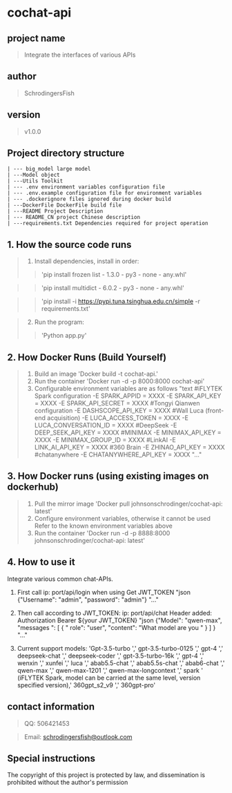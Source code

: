 # cochat-api
## project name
> Integrate the interfaces of various APIs
## author
> SchrodingersFish
## version
> v1.0.0
## Project directory structure
   
    | --- big_model large model
    | ---Model object
    | ---Utils Toolkit
    | --- .env environment variables configuration file
    | --- .env.example configuration file for environment variables
    | --- .dockerignore files ignored during docker build
    | ---DockerFile DockerFile build file
    | ---README Project Description
    | --- README_CN project Chinese description
    | ---requirements.txt Dependencies required for project operation


## 1. How the source code runs
> 1. Install dependencies, install in order:
> > 'pip install frozen list - 1.3.0 - py3 - none - any.whl'


> > 'pip install multidict - 6.0.2 - py3 - none - any.whl'


> > 'pip install -i https://pypi.tuna.tsinghua.edu.cn/simple -r requirements.txt'


> 2. Run the program:
> > 'Python app.py'


## 2. How Docker Runs (Build Yourself)
> 1. Build an image
> 'Docker build -t cochat-api.'
> 2. Run the container
> 'Docker run -d -p 8000:8000 cochat-api'
> 3. Configurable environment variables are as follows
"text
#iFLYTEK Spark configuration
-E SPARK_APPID = XXXX
-E SPARK_API_KEY = XXXX
-E SPARK_API_SECRET = XXXX
#Tongyi Qianwen configuration
-E DASHSCOPE_API_KEY = XXXX
#Wall Luca (front-end acquisition)
-E LUCA_ACCESS_TOKEN = XXXX
-E LUCA_CONVERSATION_ID = XXXX
#DeepSeek
-E DEEP_SEEK_API_KEY = XXXX
#MINIMAX
-E MINIMAX_API_KEY = XXXX
-E MINIMAX_GROUP_ID = XXXX
#LinkAI
-E LINK_AI_API_KEY = XXXX
#360 Brain
-E ZHINAO_API_KEY = XXXX
#chatanywhere
-E CHATANYWHERE_API_KEY = XXXX
"..."


## 3. How Docker runs (using existing images on dockerhub)
> 1. Pull the mirror image
> 'Docker pull johnsonschrodinger/cochat-api: latest'
> 2. Configure environment variables, otherwise it cannot be used
> Refer to the known environment variables above
> 3. Run the container
> 'Docker run -d -p 8888:8000 johnsonschrodinger/cochat-api: latest'


## 4. How to use it
Integrate various common chat-APIs.
1. First call ip: port/api/login when using
Get JWT_TOKEN
"json
{"Username": "admin", "password": "admin"} 
"..."


2. Then call according to JWT_TOKEN: ip: port/api/chat
Header added: Authorization Bearer ${your JWT_TOKEN} 
"json
{"Model": "qwen-max", "messages ": [ { " role": "user", "content": "What model are you " } ] }
"..."


3. Current support models:
'Gpt-3.5-turbo ',' gpt-3.5-turbo-0125 ',' gpt-4 ',' deepseek-chat ',' deepseek-coder ',' gpt-3.5-turbo-16k ',' gpt-4 ',' wenxin ',' xunfei ',' luca ',' abab5.5-chat ',' abab5.5s-chat ',' abab6-chat ',' qwen-max ',' qwen-max-1201 ',' qwen-max-longcontext ',' spark ' (iFLYTEK Spark, model can be carried at the same level, version specified version),' 360gpt_s2_v9 ',' 360gpt-pro'


## contact information
> QQ: 506421453


> Email: schrodingersfish@outlook.com


## Special instructions
The copyright of this project is protected by law, and dissemination is prohibited without the author's permission
